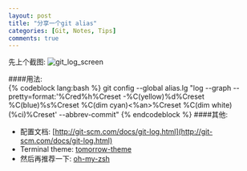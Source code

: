 ```yaml
---
layout: post
title: "分享一个git alias"
categories: [Git, Notes, Tips]
comments: true
---
```

先上个截图:
![git_log_screen](https://raw.github.com/RoCry/rocry.github.com/master/assets/pics/git_log_screen.png)

####用法:   
{% codeblock lang:bash %}
git config --global alias.lg "log --graph --pretty=format:'%Cred%h%Creset -%C(yellow)%d%Creset %C(blue)%s%Creset %C(dim cyan)<%an>%Creset %C(dim white)(%ci)%Creset' --abbrev-commit"
{% endcodeblock %}
####其他:
*	配置文档: [http://git-scm.com/docs/git-log.html](http://git-scm.com/docs/git-log.html)
*	Terminal theme: [tomorrow-theme](https://github.com/chriskempson/tomorrow-theme)
*	然后再推荐一下: [oh-my-zsh](https://github.com/robbyrussell/oh-my-zsh)